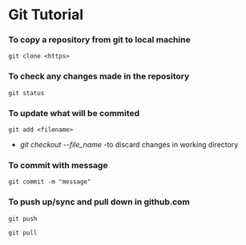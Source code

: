 # Git Tutorial
<Dipanjan-Barman>

### To copy a repository from git to local machine

```
git clone <https>
```

### To check any changes made in the repository

```
git status
```

### To update what will be commited

```
git add <filename>
```

* *git checkout --file_name*    -to discard changes in working directory

### To commit with message
```
git commit -m "message"
```

### To push up/sync and pull down in github.com
```
git push
```
```
git pull
```
